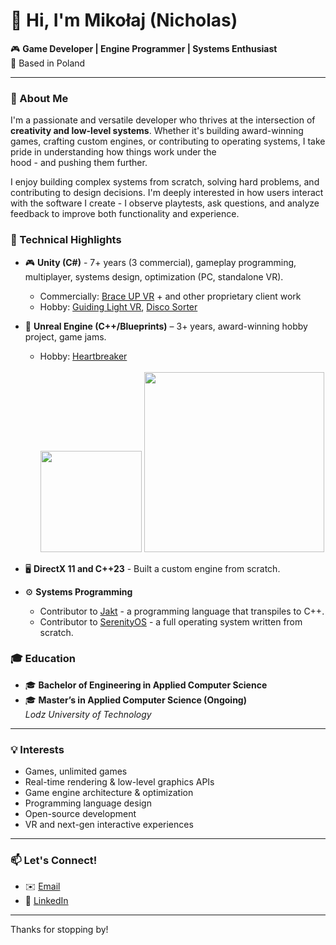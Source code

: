 # 👋 Hi, I'm Mikołaj (Nicholas)

🎮 **Game Developer | Engine Programmer | Systems Enthusiast**  
📍 Based in Poland

---

### 🚀 About Me

I'm a passionate and versatile developer who thrives at the intersection of **creativity and low-level systems**. Whether it's building award-winning games, crafting custom engines, or contributing to operating systems, I take pride in understanding how things work under the <br/>hood - and pushing them further.

I enjoy building complex systems from scratch, solving hard problems, and contributing to design decisions. I'm deeply interested in how users interact with the software I create - I observe playtests, ask questions, and analyze feedback to improve both functionality and experience.

### 🔧 Technical Highlights

- 🎮 **Unity (C#)** - 7+ years (3 commercial), gameplay programming, multiplayer, systems design, optimization (PC, standalone VR).
  - Commercially: [Brace UP VR](https://blog.vhsoft.io/braceup-vr/) + and other proprietary client work
  - Hobby: [Guiding Light VR](https://github.com/0GreenClover0/VRP), [Disco Sorter](https://clovermike.itch.io/disco-sorter)
- 🧱 **Unreal Engine (C++/Blueprints)** – 3+ years, award-winning hobby project, game jams.
  - Hobby: [Heartbreaker](https://disco-angels.itch.io/heartbreaker)
    <br/><br/>
  <img src="https://github.com/user-attachments/assets/898461d8-9fff-4010-bfb8-5d0be1649b2f" height="162"> <img src="https://github.com/user-attachments/assets/4883a538-d058-461f-8b35-a4df7bb35976" width="288">

  
- 🖥️ **DirectX 11 and C++23** - Built a custom engine from scratch.
- ⚙️ **Systems Programming**
  - Contributor to [Jakt](https://github.com/SerenityOS/jakt) - a programming language that transpiles to C++.
  - Contributor to [SerenityOS](https://github.com/SerenityOS/serenity) - a full operating system written from scratch.  

### 🎓 Education

- 🎓 **Bachelor of Engineering in Applied Computer Science**  
- 🎓 **Master’s in Applied Computer Science (Ongoing)**  
  *Lodz University of Technology*

---

### 💡 Interests

- Games, unlimited games
- Real-time rendering & low-level graphics APIs  
- Game engine architecture & optimization  
- Programming language design  
- Open-source development
- VR and next-gen interactive experiences

---

### 📫 Let's Connect!

- ✉️ [Email](m.przybylski.inbox@gmail.com)  
- 🔗 [LinkedIn](https://www.linkedin.com/in/miko%C5%82aj-przybylski-5b8865206/)  

---

Thanks for stopping by!

